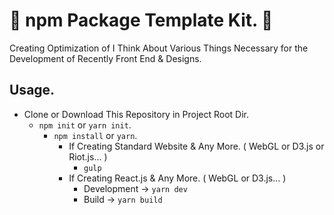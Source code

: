 # 🎺 npm Package Template Kit. 🎺  
Creating Optimization of I Think About Various Things Necessary for the Development of Recently Front End & Designs.

## Usage.

- Clone or Download This Repository in Project Root Dir.
  - `npm init` or `yarn init`.
    - `npm install` or `yarn`.
      - If Creating Standard Website & Any More. ( WebGL or D3.js or Riot.js... )  
        - `gulp`  
      - If Creating React.js & Any More. ( WebGL or D3.js... )  
        - Development -> `yarn dev`  
        - Build -> `yarn build`
